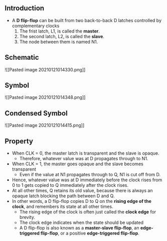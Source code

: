 ## Introduction
- A **D flip-flop** can be built from two back-to-back D latches controlled by complementary clocks
	1. The frist latch, L1, is called the **master**.
	2. The second latch, L2, is called the **slave**.
	3. The node between them is named N1.
## Schematic
![[Pasted image 20210121014330.png]]
## Symbol
![[Pasted image 20210121014348.png]]
## Condensed Symbol
![[Pasted image 20210121014415.png]]

## Property
- When CLK = 0, the master latch is transparent and the slave is opaque.
	- Therefore, whatever value was at D propagates through to N1.
- When CLK = 1, the master goes opaque and the slave becomes transparent
	- Even if the value at N1 propagates through to Q, N1 is cut off from D.
- Hence, whatever value was at D immediately before the clock rises from 0 to 1 gets copied to Q immediately after the clock rises.
- At all other times, Q retains its old value, because there is always an opaque latch blocking the path between D and Q.
- In other words, a D flip-flop copies D to Q on the **rising edge of the clock**, and remembers its state at all other times.
	- The rising edge of the clock is often just called the **clock edge** for brevity.
	- The clock edge indicates when the state should be updated
	- A D flip-flop is also known as a **master-slave flip-flop**, an **edge-triggered flip-flop**, or a positive **edge-triggered flip-flop**.